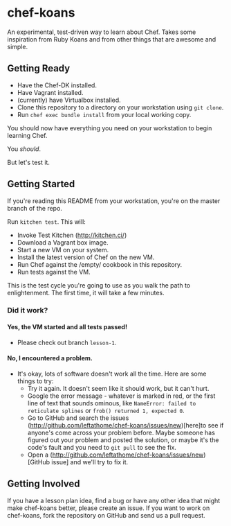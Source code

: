 chef-koans
==========

An experimental, test-driven way to learn about Chef.  Takes some inspiration from Ruby Koans
and from other things that are awesome and simple.

Getting Ready
-------------

 * Have the Chef-DK installed.
 * Have Vagrant installed.
 * (currently) have Virtualbox installed.
 * Clone this repository to a directory on your workstation using `git clone`.
 * Run `chef exec bundle install` from your local working copy.

You should now have everything you need on your workstation to begin learning Chef.

You _should_.

But let's test it.

Getting Started
---------------

If you're reading this README from your workstation, you're on the master branch of the repo.

Run `kitchen test`.  This will:
 * Invoke Test Kitchen (http://kitchen.ci/)
 * Download a Vagrant box image.
 * Start a new VM on your system.
 * Install the latest version of Chef on the new VM.
 * Run Chef against the /empty/ cookbook in this repository.
 * Run tests against the VM.

This is the test cycle you're going to use as you walk the path to enlightenment.  The first
time, it will take a few minutes.

### Did it work?
#### Yes, the VM started and all tests passed!
 * Please check out branch `lesson-1`.
#### No, I encountered a problem.
 * It's okay, lots of software doesn't work all the time.  Here are some things to try:
   *  Try it again.  It doesn't seem like it should work, but it can't hurt.
   *  Google the error message - whatever is marked in red, or the first line of text that sounds ominous, like `NameError: failed to reticulate splines` or `frob() returned 1, expected 0`.
   *  Go to GitHub and search the issues (http://github.com/leftathome/chef-koans/issues/new)[here]to see if anyone's come across your problem before.  Maybe someone has figured out your problem and posted the solution, or maybe it's the code's fault and you need to `git pull` to see the fix.
   *  Open a (http://github.com/leftathome/chef-koans/issues/new)[GitHub issue] and we'll try to fix it.

Getting Involved
----------------

If you have a lesson plan idea, find a bug or have any other idea that might make chef-koans better, please create an issue.  If you want to work on chef-koans, fork the repository on GitHub and send us a pull request.
